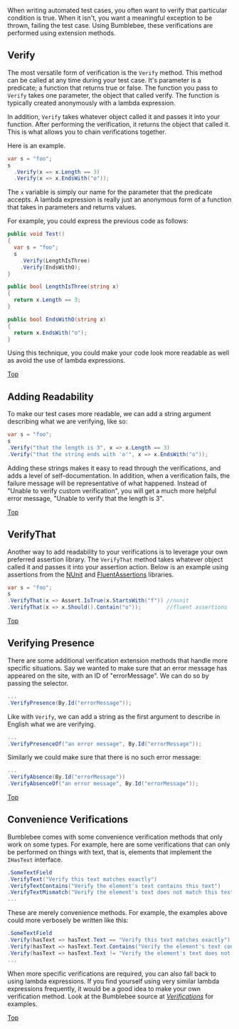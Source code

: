 When writing automated test cases, you often want to verify that particular condition is true. When it isn't, you want a meaningful exception to be thrown, failing the test case. Using Bumblebee, these verifications are performed using extension methods.

## Verify

The most versatile form of verification is the `Verify` method. This method can be called at any time during your test case. It's parameter is a predicate; a function that returns true or false. The function you pass to `Verify` takes one parameter, the object that called verify. The function is typically created anonymously with a lambda expression.

In addition, `Verify` takes whatever object called it and passes it into your function. After performing the verification, it returns the object that called it. This is what allows you to chain verifications together.

Here is an example.

```c#
var s = "foo";
s
  .Verify(x => x.Length == 3)
  .Verify(x => x.EndsWith("o"));
```

The `x` variable is simply our name for the parameter that the predicate accepts. A lambda expression is really just an anonymous form of a function that takes in parameters and returns values.  

For example, you could express the previous code as follows:

```c#
public void Test()
{
  var s = "foo";
  s
    .Verify(LengthIsThree)
    .Verify(EndsWithO);
}

public bool LengthIsThree(string x)
{
  return x.Length == 3;
}

public bool EndsWithO(string x)
{
  return x.EndsWith("o");
}
```

Using this technique, you could make your code look more readable as well as avoid the use of lambda expressions.

[Top](./verification)

## Adding Readability

To make our test cases more readable, we can add a string argument describing what we are verifying, like so:

```c#
var s = "foo";
s
.Verify("that the length is 3", x => x.Length == 3)
.Verify("that the string ends with 'o'", x => x.EndsWith("o"));
```

Adding these strings makes it easy to read through the verifications, and adds a level of self-documentation. In addition, when a verification fails, the failure message will be representative of what happened. Instead of "Unable to verify custom verification", you will get a much more helpful error message, "Unable to verify that the length is 3".

[Top](./verification)

## VerifyThat

Another way to add readability to your verifications is to leverage your own preferred assertion library.  The `VerifyThat` method takes whatever object called it and passes it into your assertion action.  Below is an example using assertions from the [NUnit](http://nunit.org) and [FluentAssertions](https://github.com/dennisdoomen/fluentassertions/wiki) libraries.

```c#
var s = "foo";
s
.VerifyThat(x => Assert.IsTrue(x.StartsWith("f")) //nunit
.VerifyThat(x => x.Should().Contain("o"));        //fluent assertions
```

[Top](./verification)

## Verifying Presence

There are some additional verification extension methods that handle more specific situations.  Say we wanted to make sure that an error message has appeared on the site, with an ID of "errorMessage".  We can do so by passing the selector.

```c#
...
.VerifyPresence(By.Id("errorMessage"));
```

Like with `Verify`, we can add a string as the first argument to describe in English what we are verifying. 

```c#
...
.VerifyPresenceOf("an error message", By.Id("errorMessage"));
```
Similarly we could make sure that there is no such error message:

```c#
...
.VerifyAbsence(By.Id("errorMessage"))
.VerifyAbsenceOf("an error message", By.Id("errorMessage"));
```

[Top](./verification)

## Convenience Verifications

Bumblebee comes with some convenience verification methods that only work on some types. For example, here are some verifications that can only be performed on things with text, that is, elements that implement the `IHasText` interface.

```c#
.SomeTextField
.VerifyText("Verify this text matches exactly")
.VerifyTextContains("Verify the element's text contains this text")
.VerifyTextMismatch("Verify the element's text does not match this text")
...
```

These are merely convenience methods. For example, the examples above could more verbosely be written like this:

```c#
.SomeTextField
.Verify(hasText => hasText.Text == "Verify this text matches exactly")
.Verify(hasText => hasText.Text.Contains("Verify the element's text contains this text"))
.Verify(hasText => hasText.Text != "Verify the element's text does not match this text")
...
```

When more specific verifications are required, you can also fall back to using lambda expressions. If you find yourself using very similar lambda expressions frequently, it would be a good idea to make your own verification method. Look at the Bumblebee source at [*Verifications*](../blob/master/Bumblebee/Extensions/Verification.cs) for examples.

[Top](./verification)
